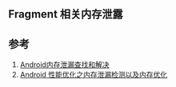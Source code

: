 

## Fragment 相关内存泄露



## 参考
1. [Android内存泄漏查找和解决](https://juejin.im/entry/589542ed2f301e0069054007)
2. [Android 性能优化之内存泄漏检测以及内存优化](https://blog.csdn.net/zhao_zepeng/article/details/66969064)